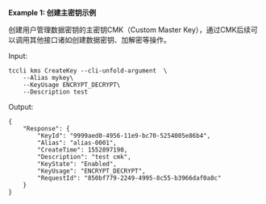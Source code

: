 **Example 1: 创建主密钥示例**

创建用户管理数据密钥的主密钥CMK（Custom Master Key），通过CMK后续可以调用其他接口诸如创建数据密钥、加解密等操作。

Input: 

```
tccli kms CreateKey --cli-unfold-argument  \
    --Alias mykey\
    --KeyUsage ENCRYPT_DECRYPT\
    --Description test
```

Output: 
```
{
    "Response": {
        "KeyId": "9999aed0-4956-11e9-bc70-5254005e86b4",
        "Alias": "alias-0001",
        "CreateTime": 1552897190,
        "Description": "test cmk",
        "KeyState": "Enabled",
        "KeyUsage": "ENCRYPT_DECRYPT",
        "RequestId": "850bf779-2249-4995-8c55-b3966daf0a8c"
    }
}
```

